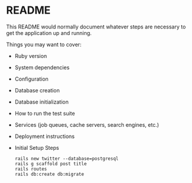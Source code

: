 # README

This README would normally document whatever steps are necessary to get the
application up and running.

Things you may want to cover:

* Ruby version

* System dependencies

* Configuration

* Database creation

* Database initialization

* How to run the test suite

* Services (job queues, cache servers, search engines, etc.)

* Deployment instructions

* Initial Setup Steps
  ```
  rails new twitter --database=postgresql
  rails g scaffold post title
  rails routes
  rails db:create db:migrate
  ```
